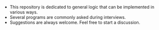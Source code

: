 - This repository is dedicated to general logic that can be implemented in various ways.
- Several programs are commonly asked during interviews.
- Suggestions are always welcome. Feel free to start a discussion.
